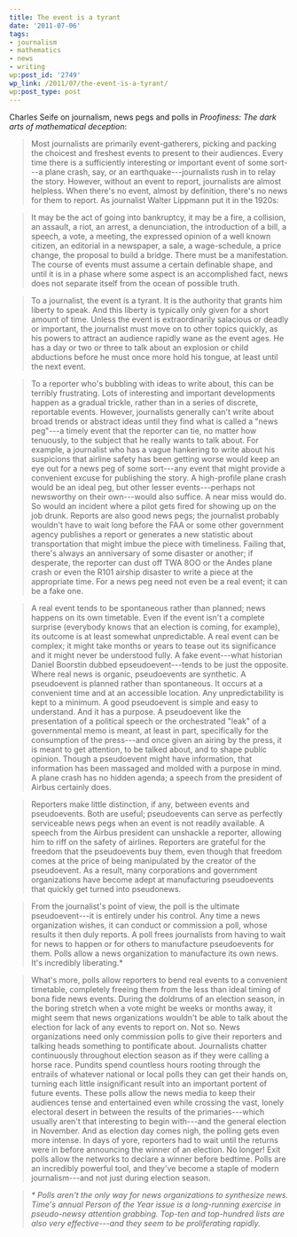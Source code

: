 ```yaml
---
title: The event is a tyrant
date: '2011-07-06'
tags:
- journalism
- mathematics
- news
- writing
wp:post_id: '2749'
wp_link: /2011/07/the-event-is-a-tyrant/
wp:post_type: post
---
```


Charles Seife on journalism, news pegs and polls in _Proofiness: The dark arts of mathematical deception_:

> Most journalists are primarily event-gatherers, picking and packing the choicest and freshest events to present to their audiences. Every time there is a sufficiently interesting or important event of some sort---a plane crash, say, or an earthquake---journalists rush in to relay the story. However, without an event to report, journalists are almost helpless. When there's no event, almost by definition, there's no news for them to report. As journalist Walter Lippmann put it in the 1920s:

>

> It may be the act of going into bankruptcy, it may be a fire, a collision, an assault, a riot, an arrest, a denunciation, the introduction of a bill, a speech, a vote, a meeting, the expressed opinion of a well known citizen, an editorial in a newspaper, a sale, a wage-schedule, a price change, the proposal to build a bridge. There must be a manifestation. The course of events must assume a certain definable shape, and until it is in a phase where some aspect is an accomplished fact, news does not separate itself from the ocean of possible truth.

> To a journalist, the event is a tyrant. It is the authority that grants him liberty to speak. And this liberty is typically only given for a short amount of time. Unless the event is extraordinarily salacious or deadly or important, the journalist must move on to other topics quickly, as his powers to attract an audience rapidly wane as the event ages. He has a day or two or three to talk about an explosion or child abductions before he must once more hold his tongue, at least until the next event.

>

> To a reporter who's bubbling with ideas to write about, this can be terribly frustrating. Lots of interesting and important developments happen as a gradual trickle, rather than in a series of discrete, reportable events. However, journalists generally can't write about broad trends or abstract ideas until they find what is called a "news peg"---a timely event that the reporter can tie, no matter how tenuously, to the subject that he really wants to talk about. For example, a journalist who has a vague hankering to write about his suspicions that airline safety has been getting worse would keep an eye out for a news peg of some sort---any event that might provide a convenient excuse for publishing the story. A high-profile plane crash would be an ideal peg, but other lesser events---perhaps not newsworthy on their own---would also suffice. A near miss would do. So would an incident where a pilot gets fired for showing up on the job drunk. Reports are also good news pegs; the journalist probably wouldn't have to wait long before the FAA or some other government agency publishes a report or generates a new statistic about transportation that might imbue the piece with timeliness. Failing that, there's always an anniversary of some disaster or another; if desperate, the reporter can dust off TWA 8OO or the Andes plane crash or even the R101 airship disaster to write a piece at the appropriate time. For a news peg need not even be a real event; it can be a fake one.

>

> A real event tends to be spontaneous rather than planned; news happens on its own timetable. Even if the event isn't a complete surprise (everybody knows that an election is coming, for example), its outcome is at least somewhat unpredictable. A real event can be complex; it might take months or years to tease out its significance and it might never be understood fully. A fake event---what historian Daniel Boorstin dubbed epseudoevent---tends to be just the opposite. Where real news is organic, pseudoevents are synthetic. A pseudoevent is planned rather than spontaneous. It occurs at a convenient time and at an accessible location. Any unpredictability is kept to a minimum. A good pseudoevent is simple and easy to understand. And it has a purpose. A pseudoevent like the presentation of a political speech or the orchestrated "leak" of a governmental memo is meant, at least in part, specifically for the consumption of the press---and once given an airing by the press, it is meant to get attention, to be talked about, and to shape public opinion. Though a pseudoevent might have information, that information has been massaged and molded with a purpose in mind. A plane crash has no hidden agenda; a speech from the president of Airbus certainly does.

>

> Reporters make little distinction, if any, between events and pseudoevents. Both are useful; pseudoevents can serve as perfectly serviceable news pegs when an event is not readily available. A speech from the Airbus president can unshackle a reporter, allowing him to riff on the safety of airlines. Reporters are grateful for the freedom that the pseudoevents buy them, even though that freedom comes at the price of being manipulated by the creator of the pseudoevent. As a result, many corporations and government organizations have become adept at manufacturing pseudoevents that quickly get turned into pseudonews.

>

> From the journalist's point of view, the poll is the ultimate pseudoevent---it is entirely under his control. Any time a news organization wishes, it can conduct or commission a poll, whose results it then duly reports. A poll frees journalists from having to wait for news to happen or for others to manufacture pseudoevents for them. Polls allow a news organization to manufacture its own news. It's incredibly liberating.\*

>

> What's more, polls allow reporters to bend real events to a convenient timetable, completely freeing them from the less than ideal timing of bona fide news events. During the doldrums of an election season, in the boring stretch when a vote might be weeks or months away, it might seem that news organizations wouldn't be able to talk about the election for lack of any events to report on. Not so. News organizations need only commission polls to give their reporters and talking heads something to pontificate about. Journalists chatter continuously throughout election season as if they were calling a horse race. Pundits spend countless hours rooting through the entrails of whatever national or local polls they can get their hands on, turning each little insignificant result into an important portent of future events. These polls allow the news media to keep their audiences tense and entertained even while crossing the vast, lonely electoral desert in between the results of the primaries---which usually aren't that interesting to begin with---and the general election in November. And as election day comes nigh, the polling gets even more intense. In days of yore, reporters had to wait until the returns were in before announcing the winner of an election. No longer! Exit polls allow the networks to declare a winner before bedtime. Polls are an incredibly powerful tool, and they've become a staple of modern journalism---and not just during election season.

>

> _\* Polls aren't the only way for news organizations to synthesize news. Time's annual Person of the Year issue is a long-running exercise in pseudo-newsy attention grabbing. Top-ten and top-hundred lists are also very effective---and they seem to be proliferating rapidly._
